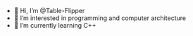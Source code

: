 - 👋 Hi, I’m @Table-Flipper
- 👀 I’m interested in programming and computer architecture
- 🌱 I’m currently learning C++

<!---
Table-Flipper/Table-Flipper is a ✨ special ✨ repository because its `README.md` (this file) appears on your GitHub profile.
You can click the Preview link to take a look at your changes.
--->
